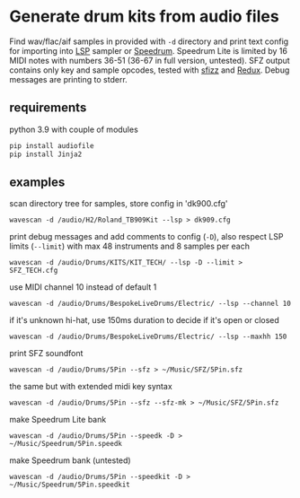 # Generate drum kits from audio files

Find wav/flac/aif samples in provided with `-d` directory and print text config for importing into [LSP](https://lsp-plug.in/) sampler or [Speedrum](https://www.apisoniclabs.com/). Speedrum Lite is limited by 16 MIDI notes with numbers 36-51 (36-67 in full version, untested). SFZ output contains only key and sample opcodes, tested with [sfizz](https://sfz.tools/sfizz/) and [Redux](https://www.renoise.com/products/redux). Debug messages are printing to stderr.

## requirements

python 3.9 with couple of modules

```bash
pip install audiofile
pip install Jinja2
```

## examples

scan directory tree for samples, store config in 'dk900.cfg'

`wavescan -d /audio/H2/Roland_TB909Kit --lsp > dk909.cfg`

print debug messages and add comments to config  (`-D`), also respect LSP limits (`--limit`) with max 48 instruments and 8 samples per each

`wavescan -d /audio/Drums/KITS/KIT_TECH/ --lsp -D --limit > SFZ_TECH.cfg`

use MIDI channel 10 instead of default 1

`wavescan -d /audio/Drums/BespokeLiveDrums/Electric/ --lsp --channel 10`

if it's unknown hi-hat, use 150ms duration to decide if it's open or closed

`wavescan -d /audio/Drums/BespokeLiveDrums/Electric/ --lsp --maxhh 150`

print SFZ soundfont

`wavescan -d /audio/Drums/5Pin --sfz > ~/Music/SFZ/5Pin.sfz`

the same but with extended midi key syntax

`wavescan -d /audio/Drums/5Pin --sfz --sfz-mk > ~/Music/SFZ/5Pin.sfz`

make Speedrum Lite bank

`wavescan -d /audio/Drums/5Pin --speedk -D > ~/Music/Speedrum/5Pin.speedk`

make Speedrum bank (untested)

`wavescan -d /audio/Drums/5Pin --speedkit -D > ~/Music/Speedrum/5Pin.speedkit`
